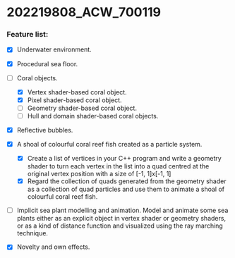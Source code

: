 # 202219808_ACW_700119

### Feature list:

- [x] Underwater environment. 

- [x] Procedural sea floor. 

- [ ] Coral objects. 
    
    - [x] Vertex shader-based coral object. 
    - [x] Pixel shader-based coral object. 
    - [ ] Geometry shader-based coral object. 
    - [ ] Hull and domain shader-based coral objects. 

- [x] Reflective bubbles. 

- [x] A shoal of colourful coral reef fish created as a particle system.
    
    - [x] Create a list of vertices in your C++ program and write a geometry shader to turn each vertex in the list into a quad centred at the original vertex position with a size of [-1, 1]x[-1, 1]
    - [x] Regard the collection of quads generated from the geometry shader as a collection of quad particles and use them to animate a shoal of colourful coral reef fish.

- [ ] Implicit sea plant modelling and animation. Model and animate some sea plants either as an explicit object in vertex shader or geometry shaders,  or as a kind of distance function and visualized using the ray marching technique.

- [x] Novelty and own effects. 
